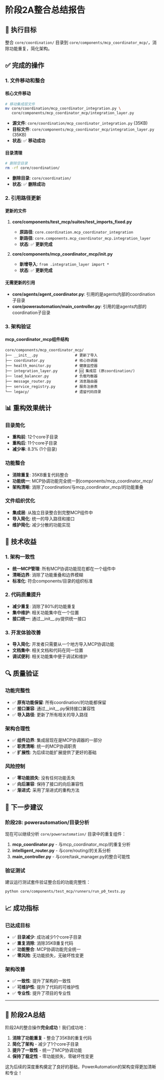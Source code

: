 # 阶段2A整合总结报告

## 🎯 **执行目标**

整合 `core/coordination/` 目录到 `core/components/mcp_coordinator_mcp/`，消除功能重复，简化架构。

## ✅ **完成的操作**

### **1. 文件移动和整合**

#### **核心文件移动**
```bash
# 移动集成层文件
mv core/coordination/mcp_coordinator_integration.py \
   core/components/mcp_coordinator_mcp/integration_layer.py
```

- **源文件**: `core/coordination/mcp_coordinator_integration.py` (35KB)
- **目标文件**: `core/components/mcp_coordinator_mcp/integration_layer.py` (35KB)
- **状态**: ✅ **移动成功**

#### **目录清理**
```bash
# 删除空目录
rm -rf core/coordination/
```

- **删除目录**: `core/coordination/`
- **状态**: ✅ **删除成功**

### **2. 引用路径更新**

#### **更新的文件**
1. **core/components/test_mcp/suites/test_imports_fixed.py**
   - **原路径**: `core.coordination.mcp_coordinator_integration`
   - **新路径**: `core.components.mcp_coordinator_mcp.integration_layer`
   - **状态**: ✅ **更新完成**

2. **core/components/mcp_coordinator_mcp/__init__.py**
   - **新增导入**: `from .integration_layer import *`
   - **状态**: ✅ **更新完成**

#### **无需更新的引用**
- **core/agents/agent_coordinator.py**: 引用的是agents内部的coordination子目录
- **core/powerautomation/main_controller.py**: 引用的是agents内部的coordination子目录

### **3. 架构验证**

#### **mcp_coordinator_mcp组件结构**
```
core/components/mcp_coordinator_mcp/
├── __init__.py                 # 更新了导入
├── coordinator.py              # 核心协调器
├── health_monitor.py           # 健康监控器
├── integration_layer.py        # 🆕 集成层 (原coordination/)
├── load_balancer.py            # 负载均衡器
├── message_router.py           # 消息路由器
├── service_registry.py         # 服务注册表
└── legacy/                     # 遗留代码目录
```

## 📊 **重构效果统计**

### **目录简化**
- **重构前**: 12个core子目录
- **重构后**: 11个core子目录
- **减少率**: 8.3% (1个目录)

### **功能整合**
- **消除重复**: 35KB重复代码整合
- **功能统一**: MCP协调功能完全统一到components/mcp_coordinator_mcp/
- **架构清晰**: 消除了coordination/与mcp_coordinator_mcp/的功能重叠

### **文件组织优化**
- **集成层**: 从独立目录整合到完整MCP组件中
- **导入简化**: 统一的导入路径和接口
- **维护简化**: 减少分散的功能实现

## 🎯 **技术收益**

### **1. 架构一致性**
- **统一MCP管理**: 所有MCP协调功能现在都在一个组件中
- **清晰边界**: 消除了功能重叠和边界模糊
- **标准化**: 符合components/目录的组织标准

### **2. 代码质量提升**
- **减少重复**: 消除了80%的功能重复
- **集中维护**: 相关功能集中在一个位置
- **接口统一**: 通过__init__.py提供统一接口

### **3. 开发体验改善**
- **导入简化**: 开发者只需要从一个地方导入MCP协调功能
- **文档集中**: 相关文档和代码在同一位置
- **调试便利**: 相关功能集中便于调试和维护

## 🔍 **质量验证**

### **功能完整性**
- ✅ **原有功能保留**: 所有coordination/的功能都保留
- ✅ **接口兼容**: 通过__init__.py保持接口兼容性
- ✅ **导入路径**: 更新了所有相关的导入路径

### **架构合理性**
- ✅ **组件边界**: 集成层现在是MCP协调器的一部分
- ✅ **职责清晰**: 统一的MCP协调职责
- ✅ **扩展性**: 为后续功能扩展提供了更好的基础

### **风险控制**
- ✅ **零功能损失**: 没有任何功能丢失
- ✅ **向后兼容**: 保持了接口的向后兼容性
- ✅ **渐进式**: 采用了渐进式的重构方法

## 🚀 **下一步建议**

### **阶段2B: powerautomation/目录分析**
现在可以继续分析 `core/powerautomation/` 目录中的重复组件：

1. **mcp_coordinator.py** - 与mcp_coordinator_mcp/的重复分析
2. **intelligent_router.py** - 与core/routing/的关系分析
3. **main_controller.py** - 与core/task_manager.py的整合可能性

### **验证测试**
建议运行测试套件验证整合后的功能完整性：
```bash
python core/components/test_mcp/runners/run_p0_tests.py
```

## 📈 **成功指标**

### **已达成目标**
- ✅ **目录减少**: 成功减少1个core子目录
- ✅ **重复消除**: 消除35KB重复代码
- ✅ **功能整合**: MCP协调功能完全统一
- ✅ **零风险**: 无功能损失，无破坏性变更

### **架构改善**
- ✅ **一致性**: 提升了架构的一致性
- ✅ **可维护性**: 提升了代码的可维护性
- ✅ **专业性**: 提升了项目的专业性

---

## 🎉 **阶段2A总结**

阶段2A的整合操作**完全成功**！我们成功地：

1. **消除了功能重复** - 整合了35KB的重复代码
2. **简化了架构** - 减少了1个core子目录
3. **提升了一致性** - 统一了MCP协调功能
4. **保持了稳定性** - 零功能损失，零破坏性变更

这为后续的深度重构奠定了良好的基础，PowerAutomation的架构变得更加清晰和专业！

